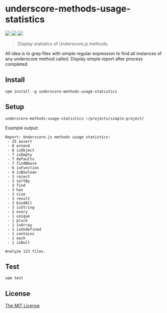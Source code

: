 # underscore-methods-usage-statistics

![](https://img.shields.io/npm/v/underscore-methods-usage-statistics.svg)
![](https://img.shields.io/npm/dt/underscore-methods-usage-statistics.svg)
![](https://img.shields.io/npm/l/underscore-methods-usage-statistics.svg)

> Display statistics of Underscore.js methods.

All idea is to grep files with simple regular expression to find all instances of any underscore method called.
Display simple report after process completed.

## Install

```
npm install -g underscore-methods-usage-statistics
```

## Setup

```
underscore-methods-usage-statistics ~/projects/simple-project/
```

Example output:

```
Report: Underscore.js methods usage statistics:
 - 25 assert
 - 8 extend
 - 8 isObject
 - 7 isEmpty
 - 7 defaults
 - 7 findWhere
 - 6 isFunction
 - 4 isBoolean
 - 3 reject
 - 3 sortBy
 - 3 find
 - 3 has
 - 3 size
 - 3 result
 - 3 bindAll
 - 3 isString
 - 2 every
 - 1 unique
 - 1 pluck
 - 1 isArray
 - 1 isUndefined
 - 1 contains
 - 1 each
 - 1 isNull
 
Analyze 123 files.
```

## Test

```
npm test
```

## License

[The MIT License](http://piecioshka.mit-license.org)
